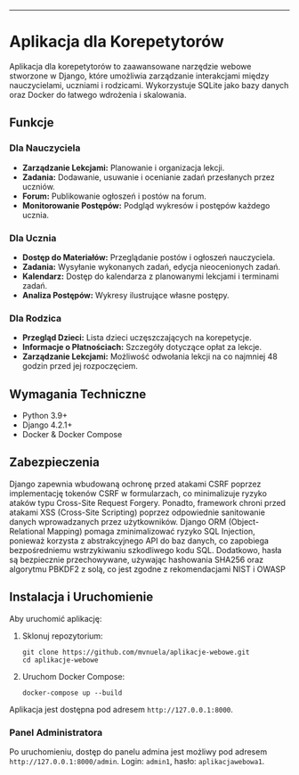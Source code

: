 ---

# Aplikacja dla Korepetytorów

Aplikacja dla korepetytorów to zaawansowane narzędzie webowe stworzone w Django, które umożliwia zarządzanie interakcjami między nauczycielami, uczniami i rodzicami. Wykorzystuje SQLite jako bazy danych oraz Docker do łatwego wdrożenia i skalowania.

## Funkcje

### Dla Nauczyciela
- **Zarządzanie Lekcjami:** Planowanie i organizacja lekcji.
- **Zadania:** Dodawanie, usuwanie i ocenianie zadań przesłanych przez uczniów.
- **Forum:** Publikowanie ogłoszeń i postów na forum.
- **Monitorowanie Postępów:** Podgląd wykresów i postępów każdego ucznia.

### Dla Ucznia
- **Dostęp do Materiałów:** Przeglądanie postów i ogłoszeń nauczyciela.
- **Zadania:** Wysyłanie wykonanych zadań, edycja nieocenionych zadań.
- **Kalendarz:** Dostęp do kalendarza z planowanymi lekcjami i terminami zadań.
- **Analiza Postępów:** Wykresy ilustrujące własne postępy.

### Dla Rodzica
- **Przegląd Dzieci:** Lista dzieci uczęszczających na korepetycje.
- **Informacje o Płatnościach:** Szczegóły dotyczące opłat za lekcje.
- **Zarządzanie Lekcjami:** Możliwość odwołania lekcji na co najmniej 48 godzin przed jej rozpoczęciem.

## Wymagania Techniczne

- Python 3.9+
- Django 4.2.1+
- Docker & Docker Compose


## Zabezpieczenia

Django zapewnia wbudowaną ochronę przed atakami CSRF poprzez implementację tokenów CSRF w formularzach, co minimalizuje ryzyko ataków typu Cross-Site Request Forgery. Ponadto, framework chroni przed atakami XSS (Cross-Site Scripting) poprzez odpowiednie sanitowanie danych wprowadzanych przez użytkowników. Django ORM (Object-Relational Mapping) pomaga zminimalizować ryzyko SQL Injection, ponieważ korzysta z abstrakcyjnego API do baz danych, co zapobiega bezpośredniemu wstrzykiwaniu szkodliwego kodu SQL. Dodatkowo, hasła są bezpiecznie przechowywane, używając hashowania SHA256 oraz algorytmu PBKDF2 z solą, co jest zgodne z rekomendacjami NIST i OWASP

## Instalacja i Uruchomienie

Aby uruchomić aplikację:

1. Sklonuj repozytorium:

   ```
   git clone https://github.com/mvnuela/aplikacje-webowe.git
   cd aplikacje-webowe
   ```

2. Uruchom Docker Compose:

   ```
   docker-compose up --build
   ```

Aplikacja jest dostępna pod adresem `http://127.0.0.1:8000`.

### Panel Administratora

Po uruchomieniu, dostęp do panelu admina jest możliwy pod adresem `http://127.0.0.1:8000/admin`. Login: `admin1`, hasło: `aplikacjawebowa1`. 

